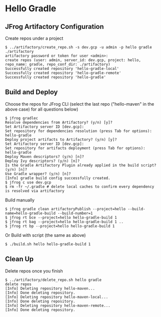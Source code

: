# Hello Gradle

## JFrog Artifactory Configuration
Create repos under a project
```
$ ../artifactory/create_repo.sh -s dev.gcp -u admin -p hello gradle ./artifactory
artifactory password or token for user <admin>: 
create repos (user: admin, server_id: dev.gcp, project: hello, repo_name: gradle, repo_conf_dir: ./artifactory)
Successfully created repository 'hello-gradle-local' 
Successfully created repository 'hello-gradle-remote' 
Successfully created repository 'hello-gradle'
```

## Build and Deploy
Choose the repos for JFrog CLI (select the last repo ("hello-maven" in the above case) for all questions below)
```
$ jfrog gradlec
Resolve dependencies from Artifactory? (y/n) [y]? 
Set Artifactory server ID [dev.gcp]: 
Set repository for dependencies resolution (press Tab for options): hello-gradle
Deploy project artifacts to Artifactory? (y/n) [y]? 
Set Artifactory server ID [dev.gcp]: 
Set repository for artifacts deployment (press Tab for options): hello-gradle
Deploy Maven descriptors? (y/n) [n]? 
Deploy Ivy descriptors? (y/n) [n]? 
Is the Gradle Artifactory Plugin already applied in the build script? (y/n) [n]? 
Use Gradle wrapper? (y/n) [n]? 
[Info] gradle build config successfully created.
$ jfrog c use dev.gcp
$ rm -fr ~/.gradle # delete local caches to confirm every dependency is resolved via artifactory
```
Build manually
```
$ jfrog gradle clean artifactoryPublish --project=hello --build-name=hello-gradle-build --build-number=1
$ jfrog rt bce --project=hello hello-gradle-build 1
$ jfrog rt bag --project=hello hello-gradle-build 1 ..
$ jfrog rt bp --project=hello hello-gradle-build 1
```
Or Build with script (the same as above)
```
$ ./build.sh hello hello-gradle-build 1
```

## Clean Up
Delete repos once you finish
```
$ ../artifactory/delete_repo.sh hello gradle
delete repos
[Info] Deleting repository hello-maven...
[Info] Done deleting repository.
[Info] Deleting repository hello-maven-local...
[Info] Done deleting repository.
[Info] Deleting repository hello-maven-remote...
[Info] Done deleting repository.
```
